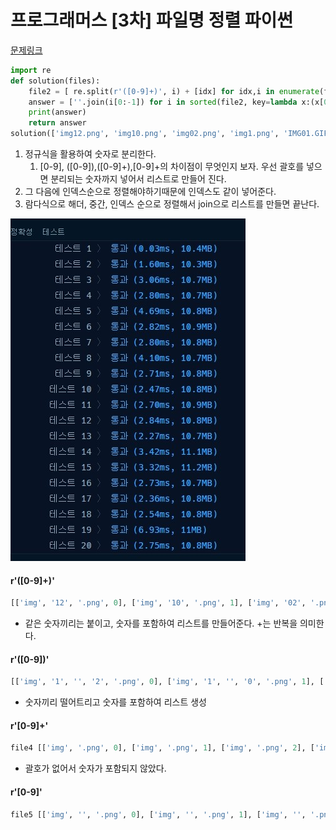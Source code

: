 # 프로그래머스 [3차] 파일명 정렬 파이썬

[문제링크](https://programmers.co.kr/learn/courses/30/lessons/17686)

```python
import re
def solution(files):
    file2 = [ re.split(r'([0-9]+)', i) + [idx] for idx,i in enumerate(files)]
    answer = [''.join(i[0:-1]) for i in sorted(file2, key=lambda x:(x[0].lower(),int(x[1]),x[-1]))]
    print(answer)
    return answer
solution(['img12.png', 'img10.png', 'img02.png', 'img1.png', 'IMG01.GIF', 'img02.png', 'img2.JPG', 'img10.png', 'img12.png'])
```

1. 정규식을 활용하여 숫자로 분리한다.
   1. [0-9], ([0-9]),([0-9]+),[0-9]+의 차이점이 무엇인지 보자. 우선 괄호를 넣으면 분리되는 숫자까지 넣어서 리스트로 만들어 진다.
2. 그 다음에 인덱스순으로 정렬해야하기때문에 인덱스도 같이 넣어준다.
3. 람다식으로 해더, 중간, 인덱스 순으로 정렬해서 join으로 리스트를 만들면 끝난다.

![05](../img/05.jpg)

#### r'([0-9]+)'

```python
[['img', '12', '.png', 0], ['img', '10', '.png', 1], ['img', '02', '.png', 2], ['img', '1', '.png', 3], ['IMG', '01', '.GIF', 4], ['img', '02', '.png', 5], ['img', '2', '.JPG', 6], ['img', '10', '.png', 7], ['img', '12', '.png', 8]]
```

- 같은 숫자끼리는 붙이고, 숫자를 포함하여 리스트를 만들어준다. +는 반복을 의미한다.

#### r'([0-9])'

```python
[['img', '1', '', '2', '.png', 0], ['img', '1', '', '0', '.png', 1], ['img', '0', '', '2', '.png', 2], ['img', '1', '.png', 3], ['IMG', '0', '', '1', '.GIF', 4], ['img', '0', '', '2', '.png', 5], ['img', '2', '.JPG', 6], ['img', '1', '', '0', '.png', 7], ['img', '1', '', '2', '.png', 8]]
```

- 숫자끼리 떨어트리고 숫자를 포함하여 리스트 생성

#### r'[0-9]+'

```python
file4 [['img', '.png', 0], ['img', '.png', 1], ['img', '.png', 2], ['img', '.png', 3], ['IMG', '.GIF', 4], ['img', '.png', 5], ['img', '.JPG', 6], ['img', '.png', 7], ['img', '.png', 8]]
```

- 괄호가 없어서 숫자가 포함되지  않았다.

#### r'[0-9]'

```python
file5 [['img', '', '.png', 0], ['img', '', '.png', 1], ['img', '', '.png', 2], ['img', '.png', 3], ['IMG', '', '.GIF', 4], ['img', '', '.png', 5], ['img', '.JPG', 6], ['img', '', '.png', 7], ['img', '', '.png', 8]]
```

